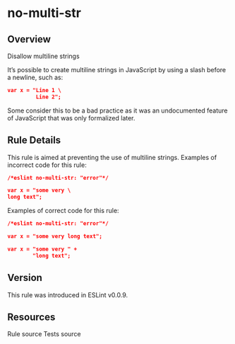 
# no-multi-str
## Overview
Disallow multiline strings



It’s possible to create multiline strings in JavaScript by using a slash before a newline, such as:

```json
var x = "Line 1 \
         Line 2";
```
Some consider this to be a bad practice as it was an undocumented feature of JavaScript that was only formalized later.
## Rule Details
This rule is aimed at preventing the use of multiline strings.
Examples of incorrect code for this rule:


```json
/*eslint no-multi-str: "error"*/

var x = "some very \
long text";
```
Examples of correct code for this rule:


```json
/*eslint no-multi-str: "error"*/

var x = "some very long text";

var x = "some very " +
        "long text";
```

## Version
This rule was introduced in ESLint v0.0.9.
## Resources

Rule source 
Tests source 

